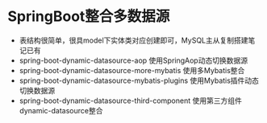 # SpringBoot整合多数据源
- 表结构很简单，很具model下实体类对应创建即可，MySQL主从复制搭建笔记已有
- spring-boot-dynamic-datasource-aop 使用SpringAop动态切换数据源
- spring-boot-dynamic-datasource-more-mybatis 使用多Mybatis整合
- spring-boot-dynamic-datasource-mybatis-plugins 使用Mybatis插件动态切换数据源
- spring-boot-dynamic-datasource-third-component 使用第三方组件dynamic-datasource整合